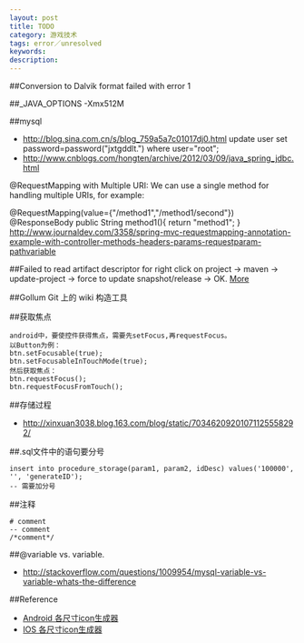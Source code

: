 ```yaml
---
layout: post
title: TODO
category: 游戏技术
tags: error／unresolved
keywords: 
description: 
---
```


##Conversion to Dalvik format failed with error 1

##_JAVA_OPTIONS -Xmx512M

##mysql
* <http://blog.sina.com.cn/s/blog_759a5a7c01017dj0.html>
update user set password=password("jxtgddlt.") where user="root";
* <http://www.cnblogs.com/hongten/archive/2012/03/09/java_spring_jdbc.html>


@RequestMapping with Multiple URI: We can use a single method for handling multiple URIs, for example:

@RequestMapping(value={"/method1","/method1/second"})
@ResponseBody
public String method1(){
    return "method1";
}
<http://www.journaldev.com/3358/spring-mvc-requestmapping-annotation-example-with-controller-methods-headers-params-requestparam-pathvariable>

##Failed to read artifact descriptor for
right click on project -> maven -> update-project -> force to update snapshot/release -> OK. [More](http://stackoverflow.com/questions/10729394/artifactdescriptorexception-failed-to-read-artifact-descriptor-maven-error?rq=1)

##Gollum Git 上的 wiki 构造工具

##获取焦点

```
android中，要使控件获得焦点，需要先setFocus,再requestFocus。
以Button为例：
btn.setFocusable(true);
btn.setFocusableInTouchMode(true);
然后获取焦点：
btn.requestFocus();
btn.requestFocusFromTouch();
```

##存储过程



* <http://xinxuan3038.blog.163.com/blog/static/70346209201071125558292/>

##.sql文件中的语句要分号

```
insert into procedure_storage(param1, param2, idDesc) values('100000', '', 'generateID');
-- 需要加分号
```

##注释

```
# comment
-- comment
/*comment*/
```

##@variable vs. variable.


* <http://stackoverflow.com/questions/1009954/mysql-variable-vs-variable-whats-the-difference>

##Reference

* [Android 各尺寸icon生成器](http://romannurik.github.io/AndroidAssetStudio/)
* [IOS 各尺寸icon生成器](http://www.atool.org/ios_logo.php)